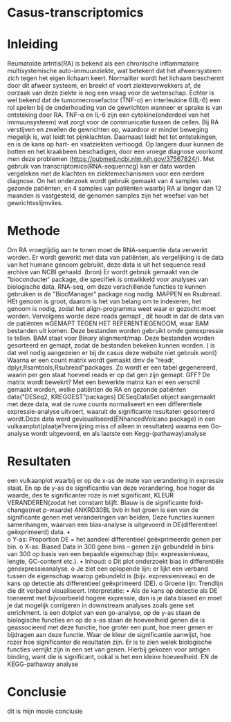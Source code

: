 # Casus-transcriptomics
# Inleiding
Reumatoïde artritis(RA)  is bekend als een chronische inflammatoire  multisystemische auto-immuunziekte, wat betekent dat het afweersysteem zich tegen het eigen lichaam keert. Normaliter wordt het lichaam beschermt door dit afweer systeem, en breekt of voert ziekteverwekkers af, de oorzaak van deze ziekte is nog een vraag voor de wetenschap. Echter is wel bekend dat de tumornecrosefactor (TNF-α)  en interleukine 6(IL-6) een rol spelen bij de onderhouding van de gewrichten wanneer er sprake is van ontsteking door RA. TNF-α en IL-6 zijn een cytokine(onderdeel van het immuunsysteem) wat zorgt voor de communicatie tussen de cellen. Bij RA  verstijven en zwellen de gewrichten op, waardoor er minder beweging mogelijk is, wat leidt tot pijnklachten. Daarnaast leidt het tot ontstekingen, en is de kans op hart- en vaatziekten verhoogd. Op langere duur kunnen de botten en het kraakbeen beschadigen, door een vroege diagnose voorkomt men deze problemen (https://pubmed.ncbi.nlm.nih.gov/37567824/). Met gebruik van transcriptomics(RNA-sequenncg) kan er data worden vergeleken met de klachten en  ziektemechanismen voor een eerdere diagnose. On het onderzoek wordt gebruik gemaakt van 4 samples van gezonde patiënten, en 4 samples van  patiënten waarbij RA al langer dan 12 maanden is vastgesteld, de genomen samples zijn het weefsel van het gewrichtsslijmvlies. 
# Methode
Om RA vroegtijdig aan te tonen moet de RNA-sequentie data verwerkt worden. Er wordt gewerkt met data van patiënten, als vergelijking is de data van het humane genoom gebruikt, deze data is uit het sequence read archive  van NCBI gehaald. (bron) Er wordt gebruik gemaakt van de "bioconducter' package, die specifiek is ontwikkeld voor analyses van biologische data, RNA-seq, om deze verschillende functies te kunnen gebruiken is de "BiocManager" package nog nodig. MAPPEN en Rsubread.  HEt genoom is groot, daarom is het van belang om te indexeren, het genoom is nodig,  zodat het align-programma weet waar er gezocht moet worden. Vervolgens worde deze reads gemapt , dit houdt in dat de data van de patiënten wGEMAPT TEGEN HET REFERENTIEGENOOM, waar BAM bestanden uit komen.  Deze bestanden worden gebruikt omde genexpressie te tellen. BAM staat voor Binary alignment/map. Deze bestanden worden gesorteerd en gemapt, zodat de bestanden bekeken kunnen worden. ( is dat wel nodig aangezeien er bij de casus deze website niet gebruik word) Waarna er een count matrix wordt gemaakt dmv de "readr, dplyr,Rsamtools,Rsubread"packages. Zo wordt er een tabel gegenereerd, waarin per gen staat hoeveel reads er op dat gen zijn gemapt. GFF? De matrix wordt bewekrt? Met een bewerkte matrix kan er een verschil gemaakt worden, welke patiënten de RA en gezonde patiënten data("DESeq2, KREGGEST"packages) DESeqDataSet object aangemaakt met deze data, wat de ruwe counts normaliseert en een differentiele expressie-analyse uitvoert, waaruit de significante resultaten gesorteerd wordt.Deze data werd gevisualiseerd(ËNhancedVolcano package) in een vulkaanplot(plaatje?verwijzing miss of alleen in resultaten) waarna een Go-analyse wordt uitgevoerd, en als laatste een Kegg-(pathaway)analyse
# Resultaten
een vulkaanplot waarbij er op de x-as de mate van verandering in expressie staat. En op de y-as de significantie van deze verandering, hoe hoger de waarde, des te significanter roze is niet significant, KLEUR VERANDEREN(zodat het constant blijft. Blauw is de significante fold-change(niet p-waarde) ANKRD30BL bvb in het groen is een van  de significante genen met veranderingen van beiden, Deze functies kunnen samenhangen, waarvan een bias-analyse is uitgevoerd in DE(differentieel geëxprimeerd) data.
•	
o	Y-as: Proportion DE = het aandeel differentieel geëxprimeerde genen per bin.
o	X-as: Biased Data in 300 gene bins – genen zijn gebundeld in bins van 300 op basis van een bepaalde eigenschap (bijv. expressieniveau, lengte, GC-content etc.).
•	Inhoud:
o	Dit plot onderzoekt bias in differentiële genexpressieanalyse.
o	Je ziet een oplopende lijn: er lijkt een verband tussen de eigenschap waarop gebundeld is (bijv. expressieniveau) en de kans op detectie als differentieel geëxprimeerd (DE).
o	Groene lijn: Trendlijn die dit verband visualiseert.
Interpretatie:
•	Als de kans op detectie als DE toeneemt met bijvoorbeeld hogere expressie, dan is je data biased en moet je dat mogelijk corrigeren in downstream analyses zoals gene set enrichment.
is een dotplot van een go-analyse, op de y-as staan de biologische functies en  op de x-as staan de hoeveelheid genen die is geassocieerd met deze functie, hoe groter een punt, hoe meer genen er bijdragen aan deze functie. Waar de kleur de significantie aanwijst, hoe rozer hoe significanter de resultaten zijn. Er is te zien welek biologische functies verrijkt zijn in een set van genen. Hierbij gekozen voor antigen binding, want die is significant, ookal is het een kleine hoeveelheid. EN de KEGG-pathaway analyse
# Conclusie
dit is mijn mooie conclusie
